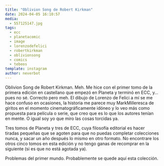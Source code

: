 ```yaml
---
title: "Oblivion Song de Robert Kirkman"
date: 2024-04-05 16:10:57
media: 
  - 557125147.jpg
tags: 
  - ecc
  - planetacomic
  - image
  - lorenzodefelici
  - robertkirkman
  - oblivionsong
  - comics
  - tebeos
template: instagram
author: neverbot
---
```


Oblivion Song de Robert Kirkman. Meh. Me hice con el primer tomo de la primera edición en castellano que empezó en Planeta y terminó en ECC, y… pues no sé. Correcto pero meh. El dibujo de Lorenzo de Felici a mí se me hace confuso en ocasiones, la historia me parece muy MarkMilleresca de giritos en el momento cinematográficamente idóneo y lo veo más como propuesta para película o serie, que creo que es lo que los autores tenían en mente. O igual soy yo que miro las cosas torcidas ya.

Tres tomos de Planeta y tres de ECC, cuya filosofía editorial es hacer tiradas pequeñas que se agoten para que no puedas completar colecciones nunca, y sacar un año después lo mismo en otro formato. No encontrare los otros cinco tomos en esta edición y no tengo ganas de recomprar en la siguiente (si es que no está agotada ya).

Problemas del primer mundo. Probablemente se quede aquí esta colección.


